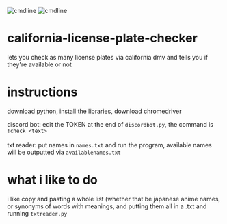 ![cmdline](https://www.dmv.ca.gov/portal/wp-content/themes/dmv/assets/images/logo-ca-gov.svg) ![cmdline](https://www.dmv.ca.gov/portal/wp-content/themes/dmv/assets/images/logo-ca-dmv-white.svg)

# california-license-plate-checker
lets you check as many license plates via california dmv and tells you if they're available or not

# instructions
download python, install the libraries, download chromedriver 

discord bot: edit the TOKEN at the end of `discordbot.py`, the command is `!check <text>`
<br><br>txt reader: put names in `names.txt` and run the program, available names will be outputted via `availablenames.txt`

# what i like to do 
i like copy and pasting a whole list (whether that be japanese anime names, or synonyms of words with meanings, and putting them all in a .txt and running `txtreader.py`
